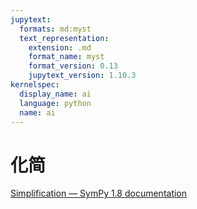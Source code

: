 ```yaml
---
jupytext:
  formats: md:myst
  text_representation:
    extension: .md
    format_name: myst
    format_version: 0.13
    jupytext_version: 1.10.3
kernelspec:
  display_name: ai
  language: python
  name: ai
---
```


# 化简

[Simplification — SymPy 1.8 documentation](https://docs.sympy.org/latest/tutorial/simplification.html)

```{code-cell} ipython3

```
